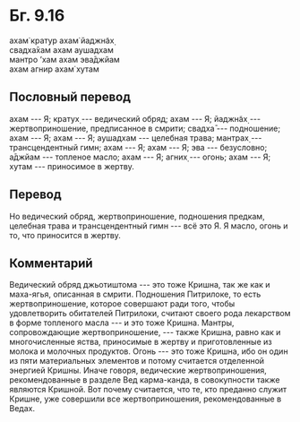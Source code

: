 # Бг. 9.16
ахам̇ кратур ахам̇ йаджн̃ах̣<br/>
свадха̄хам ахам аушадхам<br/>
мантро ’хам ахам эва̄джйам<br/>
ахам агнир ахам̇ хутам
## Пословный перевод

ахам --- Я; кратух̣ --- ведический обряд; ахам --- Я; йаджн̃ах̣ ---
жертвоприношение, предписанное в смрити; свадха̄ --- подношение; ахам ---
Я; ахам --- Я; аушадхам --- целебная трава; мантрах̣ --- трансцендентный
гимн; ахам --- Я; ахам --- Я; эва --- безусловно; а̄джйам --- топленое
масло; ахам --- Я; агних̣ --- огонь; ахам --- Я; хутам --- приносимое в
жертву.

## Перевод

Но ведический обряд, жертвоприношение, подношения предкам, целебная
трава и трансцендентный гимн --- всё это Я. Я масло, огонь и то, что
приносится в жертву.

## Комментарий

Ведический обряд джьотиштома --- это тоже Кришна, так же как и
маха-ягья, описанная в смрити. Подношения Питрилоке, то есть
жертвоприношение, которое совершают ради того, чтобы удовлетворить
обитателей Питрилоки, считают своего рода лекарством в форме топленого
масла --- и это тоже Кришна. Мантры, сопровождающие жертвоприношение,
--- также Кришна, равно как и многочисленные яства, приносимые в жертву
и приготовленные из молока и молочных продуктов. Огонь --- это тоже
Кришна, ибо он один из пяти материальных элементов и потому считается
отделенной энергией Кришны. Иначе говоря, ведические жертвоприношения,
рекомендованные в разделе Вед карма-канда, в совокупности также являются
Кришной. Вот почему считается, что те, кто преданно служит Кришне, уже
совершили все жертвоприношения, рекомендованные в Ведах.
